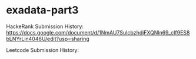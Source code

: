 # exadata-part3

HackeRank Submission History:
https://docs.google.com/document/d/1NmAU7SuIcbzhdjFXQNln69_cIf9ES8bLNYrLin4046U/edit?usp=sharing


Leetcode Submission History:


